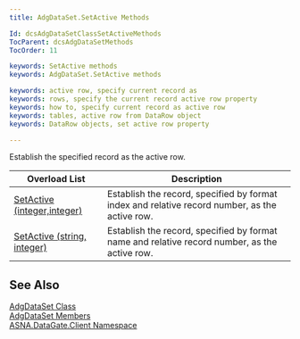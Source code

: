 ```yaml
---
title: AdgDataSet.SetActive Methods

Id: dcsAdgDataSetClassSetActiveMethods
TocParent: dcsAdgDataSetMethods
TocOrder: 11

keywords: SetActive methods
keywords: AdgDataSet.SetActive methods

keywords: active row, specify current record as
keywords: rows, specify the current record active row property
keywords: how to, specify current record as active row
keywords: tables, active row from DataRow object
keywords: DataRow objects, set active row property

---
```


Establish the specified record as the active row.
<br />



| Overload List | Description |
| ---- | ---- |
| [SetActive (integer,integer)](adg-dataset-class-set-active-method1.html) | Establish the record, specified by format index and relative record number, as the active row. |
| [SetActive (string, integer)](adg-dataset-class-set-active-method2.html) | Establish the record, specified by format name and relative record number, as the active row. |



## See Also


[AdgDataSet Class](adg-dataset-class.html)
      <br />
[AdgDataSet Members](adg-dataset-members.html)
      <br />
[ASNA.DataGate.Client Namespace](datagate-client-namespace.html)  

